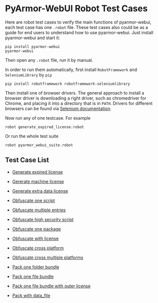# PyArmor-WebUI Robot Test Cases

Here are robot test cases to verify the main functions of pyarmor-webui, each
test case has one `.robot` file. These test cases also could be as a guide for
end users to understand how to use pyarmor-webui. Just install pyarmor-webui and
start it:

    pip install pyarmor-webui
    pyarmor-webui

Then open any `.robot` file, run it by manual.

In order to run them automatically, first install `RobotFramework` and
`SeleniumLibrary` by `pip`

    pip install robotframework robotframework-seleniumlibrary

Then install one of browser drivers. The general approach to install a browser
driver is downloading a right driver, such as chromedriver for Chrome, and
placing it into a directory that is in `PATH`. Drivers for different browsers
can be found via [Selenium
documentation](https://selenium.dev/selenium/docs/api/py/index.html#drivers).

Now run any of one testcase. For example

    robot generate_expired_license.robot

Or run the whole test suite

    robot pyarmor_webui_suite.robot

## Test Case List

* [Generate expired license](generate_expired_license.robot)
* [Gererate machine license](generate_machine_license.robot)
* [Generate extra data license](generate_extra_data_license.robot)

* [Obfuscate one script](obfuscate_one_script.robot)
* [Obfuscate multiple entries](obfuscate_multiple_entries.robot)
* [Obfuscate high security script](obfuscate_high_security_script.robot)
* [Obfuscate one package](obfuscate_one_package.robot)
* [Obfuscate with license](obfuscate_with_license.robot)

* [Obfuscate cross platform](obfuscate_cross_platform.robot)
* [Obfuscate cross multiple platforms](obfuscate_cross_multiple_platforms.robot)

* [Pack one folder bundle](pack_one_folder_bundle.robot)
* [Pack one file bundle](pack_one_file_bundle.robot)
* [Pack one file bundle with outer license](pack_one_file_with_outer_license.robot)
* [Pack with data_file](pack_with_data_file.robot)
